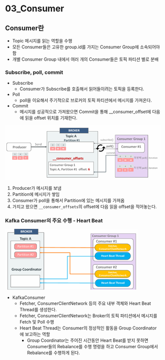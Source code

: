 # 03_Consumer



## Consumer란 

- Topic 메시지를 읽는 역할을 수행
- 모든 Consumer들은 고유한 group.id를 가지는 Consumer Group에 소속되어야 함
- 개별 Consumer Group 내에서 여러 개의 Consumer들은 토픽 파티션 별로 분배

### Subscribe, poll, commit

- Subscribe
  - Consumer가 Subscribe를 호출해서 읽어들이려는 토픽을 등록한다.
- Poll
  - poll을 이요해서 주기적으로 브로커의 토픽 파티션에서 메시지를 가져온다.
- Commit
  - 메시지를 성공적으로 가져왔으면  Commit을 통해 __consumer_offset에 다음에 읽을 offset 위치를 기재한다.

<img src="./03_Consumer.assets/image-20250523222103705.png" alt="image-20250523222103705" style="zoom:67%;" />

1. Producer가 메시지를 보냄
2. Partition에 메시지가 쌓임
3. Consumer가 poll을 통해서 Partition에 있는 메시지를 가져옴
4. 가지고 왔으면 `__consumer_offsets`의 offset에 다음 읽을 offset을 적어놓는다.



### Kafka Consumer의 주요 수행 - Heart Beat

<img src="./03_Consumer.assets/image-20250523222449735.png" alt="image-20250523222449735" style="zoom:67%;" />

- KafkaConsumer
  - Fetcher, ConsumerClientNetwork 등의 주요 내부 객체와 Heart Beat Thread를 생성한다.
  - Fetcher, ConsumerClientNetwork는 Broker의 토픽 파티션에서 메시지를 Fetch 및 Poll 수행
  - Heart Beat Thread는 Consumer의 정상적인 활동을 Group Coordinator에 보고하는 역할
    - Group Coordinator는 주어진 시간동안 Heart Beat를 받지 못하면 Consumer들의 Rebalance를 수행 명령을 하고 Consumer Group에서 Rebalance를 수행하게 된다.

















